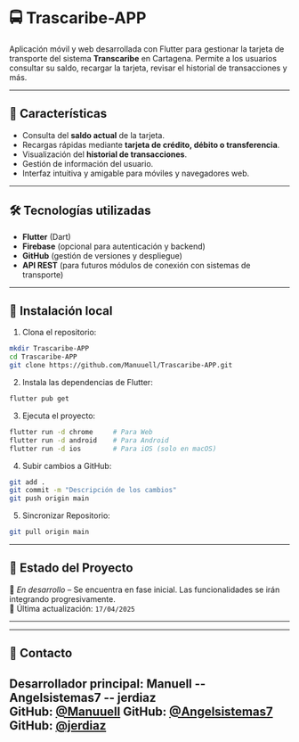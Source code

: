 # 🚍 Trascaribe-APP

Aplicación móvil y web desarrollada con Flutter para gestionar la tarjeta de transporte del sistema **Transcaribe** en Cartagena. Permite a los usuarios consultar su saldo, recargar la tarjeta, revisar el historial de transacciones y más.

---

## 📱 Características

- Consulta del **saldo actual** de la tarjeta.
- Recargas rápidas mediante **tarjeta de crédito, débito o transferencia**.
- Visualización del **historial de transacciones**.
- Gestión de información del usuario.
- Interfaz intuitiva y amigable para móviles y navegadores web.

---

## 🛠️ Tecnologías utilizadas

- **Flutter** (Dart)
- **Firebase** (opcional para autenticación y backend)
- **GitHub** (gestión de versiones y despliegue)
- **API REST** (para futuros módulos de conexión con sistemas de transporte)

---

## 🚀 Instalación local

1. Clona el repositorio:

```bash
mkdir Trascaribe-APP
cd Trascaribe-APP
git clone https://github.com/Manuuell/Trascaribe-APP.git
```

2. Instala las dependencias de Flutter:

```bash
flutter pub get
```

3. Ejecuta el proyecto:

```bash
flutter run -d chrome     # Para Web
flutter run -d android    # Para Android
flutter run -d ios        # Para iOS (solo en macOS)
```

4. Subir cambios a GitHub:

```bash
git add .
git commit -m "Descripción de los cambios"
git push origin main
```

5. Sincronizar Repositorio:

```bash
git pull origin main 
```

---

## 📌 Estado del Proyecto

🚧 *En desarrollo* – Se encuentra en fase inicial. Las funcionalidades se irán integrando progresivamente.  
📆 Última actualización: `17/04/2025`

---

---

## 📧 Contacto

Desarrollador principal: **Manuell -- Angelsistemas7 -- jerdiaz**  
GitHub: [@Manuuell](https://github.com/Manuuell)
GitHub: [@Angelsistemas7](https://github.com/Angelsistemas7)
GitHub: [@jerdiaz](https://github.com/jerdiaz)
---


